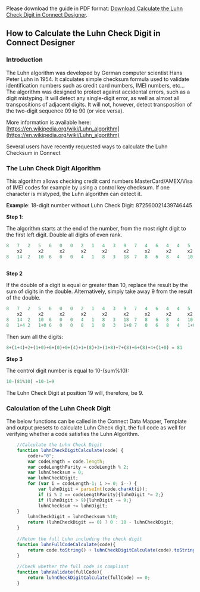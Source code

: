 <object data="https://github.com/rodnnr/olconnect-luhncheckdigit/blob/master/How%20To%20Caclculate%20the%20Luhn%20Check%20Digit%20in%20OL%20Connect.pdf" width="700px" height="700px">
    <embed src="https://github.com/rodnnr/olconnect-luhncheckdigit/blob/master/How%20To%20Caclculate%20the%20Luhn%20Check%20Digit%20in%20OL%20Connect.pdf">
        <p>Please download the guide in PDF format: <a href="https://github.com/rodnnr/olconnect-luhncheckdigit/blob/master/How%20To%20Caclculate%20the%20Luhn%20Check%20Digit%20in%20OL%20Connect.pdf">Download Calculate the Luhn Check Digit in Connect Designer</a>.</p>
    </embed>
</object>

## How to Calculate the Luhn Check Digit in Connect Designer
### Introduction
The Luhn algorithm was developed by German computer scientist Hans Peter Luhn in 1954. It calculates simple checksum formula used to validate identification numbers such as credit card numbers, IMEI numbers, etc... The algorithm was designed to protect against accidental errors, such as a digit mistyping. It will detect any single-digit error, as well as almost all transpositions of adjacent digits. It will not, however, detect transposition of the two-digit sequence 09 to 90 (or vice versa).

More information is available here: [https://en.wikipedia.org/wiki/Luhn_algorithm](https://en.wikipedia.org/wiki/Luhn_algorithm)

Several users have recently requested ways to calculate the Luhn Checksum in Connect

### The Luhn Check Digit Algorithm

This algorithm allows checking credit card numbers MasterCard/AMEX/Visa of IMEI codes for example by using a control key checksum. If one character is mistyped, the Luhn algorithm can detect it.

**Example**: 18-digit number without Luhn Check Digit: 872560021439746445

**Step 1**:

The algorithm starts at the end of the number, from the most right digit to the first left digit.
Double all digits of even rank.
```javascript
8	7	2	5	6	0	0	2	1	4	3	9	7	4	6	4	4	5
	x2		x2		x2		x2		x2		x2		x2		x2		x2
8	14	2	10	6	0	0	4	1	8	3	18	7	8	6	8	4	10
 
```
**Step 2**

If the double of a digit is equal or greater than 10, replace the result by the sum of digits in the double. Alternatively, simply take away 9 from the result of the double.
```javascript
8	7	2	5	6	0	0	2	1	4	3	9	7	4	6	4	4	5
	x2		x2		x2		x2		x2		x2		x2		x2		x2
8	14	2	10	6	0	0	4	1	8	3	18	7	8	6	8	4	10
8	1+4	2	1+0	6	0	0	8	1	8	3	1+8	7	8	6	8	4	1+0
```
Then sum all the digits: 
```javascript
8+(1+4)+2+(1+0)+6+(0)+0+(4)+1+(8)+3+(1+8)+7+(8)+6+(8)+4+(1+0) = 81
```
**Step 3**

The control digit number is equal to 10-(sum%10):
```javascript
10-(81%10) =10-1=9
```
The Luhn Check Digit at position 19 will, therefore, be 9.
 

### Calculation of the Luhn Check Digit
The below functions can be called in the Connect Data Mapper, Template and output presets to calculate Luhn Check digit, the full code as well for verifying whether a code satisfies the Luhn Algorithm.
```javascript
    //Calculate the Luhn Check Digit
    function luhnCheckDigitCalculate(code) {
	    code+="0";
	    var codeLength = code.length;
	    var codeLengthParity = codeLength % 2;
	    var luhnChecksum = 0;
	    var luhnCheckDigit;
	    for (var i = codeLength-1; i >= 0; i--) {
	        var luhnDigit = parseInt(code.charAt(i));
	        if (i % 2 == codeLengthParity){luhnDigit *= 2;}
	        if (luhnDigit > 9){luhnDigit -= 9;}
	        luhnChecksum += luhnDigit;
    }
	    luhnCheckDigit = luhnChecksum %10;
	    return (luhnCheckDigit == 0) ? 0 : 10 - luhnCheckDigit;
    }
    
    //Retun the full Luhn including the check digit
    function luhnFullCodeCalculate(code){
	    return code.toString() + luhnCheckDigitCalculate(code).toString();
    }
    
    //Check whether the full code is compliant
    function luhnValidate(fullCode){
	    return luhnCheckDigitCalculate(fullCode) == 0;
    }
```
